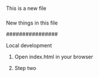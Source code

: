 ####

This is a new file 


#####



New things in this file 


################

Local development 

1. Open index.html in your browser 

2. Step two 
